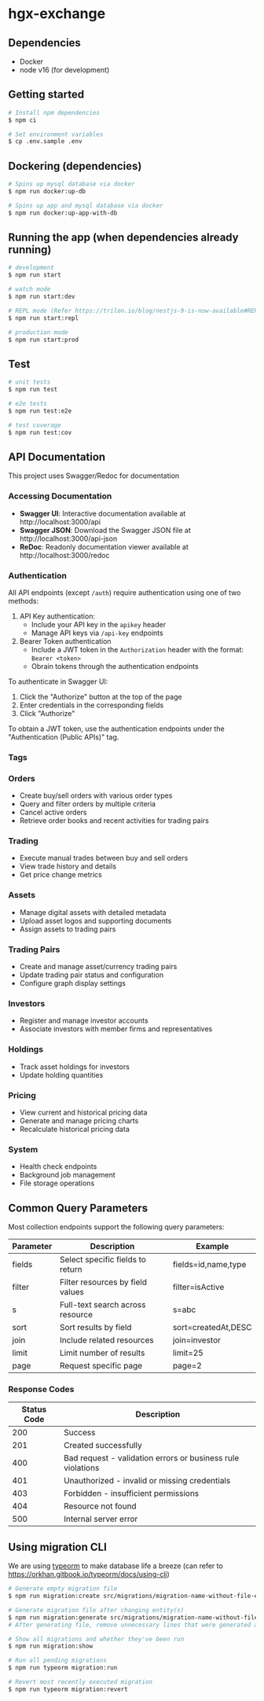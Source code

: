 # hgx-exchange

## Dependencies

- Docker
- node v16 (for development)

## Getting started

```bash
# Install npm dependencies
$ npm ci

# Set environment variables
$ cp .env.sample .env

```

## Dockering (dependencies)

```bash
# Spins up mysql database via docker
$ npm run docker:up-db

# Spins up app and mysql database via docker
$ npm run docker:up-app-with-db
```

## Running the app (when dependencies already running)

```bash
# development
$ npm run start

# watch mode
$ npm run start:dev

# REPL mode (Refer https://trilon.io/blog/nestjs-9-is-now-available#REPL-read-eval-print-loop-)
$ npm run start:repl

# production mode
$ npm run start:prod
```

## Test

```bash
# unit tests
$ npm run test

# e2e tests
$ npm run test:e2e

# test coverage
$ npm run test:cov
```
## API Documentation

This project uses Swagger/Redoc for documentation

### Accessing Documentation
- **Swagger UI**: Interactive documentation available at http://localhost:3000/api
- **Swagger JSON**: Download the Swagger JSON file at http://localhost:3000/api-json
- **ReDoc**: Readonly documentation viewer available at http://localhost:3000/redoc  

### Authentication
All API endpoints (except `/auth`) require authentication using one of two methods:
1. API Key authentication:
    - Include your API key in the `apikey` header
    - Manage API keys via `/api-key` endpoints
2. Bearer Token authentication
    - Include a JWT token in the `Authorization` header with the format: `Bearer <token>`
    - Obrain tokens through the authentication endpoints

To authenticate in Swagger UI:
1. Click the "Authorize" button at the top of the page
2. Enter credentials in the corresponding fields
3. Click "Authorize"

To obtain a JWT token, use the authentication endpoints under the "Authentication (Public APIs)" tag.

### Tags
### Orders
- Create buy/sell orders with various order types
- Query and filter orders by multiple criteria
- Cancel active orders
- Retrieve order books and recent activities for trading pairs

### Trading
- Execute manual trades between buy and sell orders
- View trade history and details
- Get price change metrics

### Assets
- Manage digital assets with detailed metadata
- Upload asset logos and supporting documents
- Assign assets to trading pairs

### Trading Pairs
- Create and manage asset/currency trading pairs
- Update trading pair status and configuration
- Configure graph display settings

### Investors
- Register and manage investor accounts
- Associate investors with member firms and representatives

### Holdings
- Track asset holdings for investors
- Update holding quantities

### Pricing
- View current and historical pricing data
- Generate and manage pricing charts
- Recalculate historical pricing data

### System
- Health check endpoints
- Background job management
- File storage operations

## Common Query Parameters

Most collection endpoints support the following query parameters:

| Parameter | Description | Example |
|-----------|-------------|---------|
| fields | Select specific fields to return | fields=id,name,type |
| filter | Filter resources by field values | filter=isActive||eq||true |
| s | Full-text search across resource | s=abc |
| sort | Sort results by field | sort=createdAt,DESC |
| join | Include related resources | join=investor |
| limit | Limit number of results | limit=25 |
| page | Request specific page | page=2 |

### Response Codes

| Status Code | Description |
|-------------|-------------|
| 200 | Success |
| 201 | Created successfully |
| 400 | Bad request - validation errors or business rule violations |
| 401 | Unauthorized - invalid or missing credentials |
| 403 | Forbidden - insufficient permissions |
| 404 | Resource not found |
| 500 | Internal server error |

## Using migration CLI

We are using [typeorm](https://github.com/typeorm/typeorm) to make database life a breeze (can refer to <https://orkhan.gitbook.io/typeorm/docs/using-cli>)

```bash
# Generate empty migration file
$ npm run migration:create src/migrations/migration-name-without-file-extension

# Generate migration file after changing entity(s)
$ npm run migration:generate src/migrations/migration-name-without-file-extension
# After generating file, remove unnecessary lines that were generated and only keep the ones that are relevant to the changes that you made

# Show all migrations and whether they've been run
$ npm run migration:show

# Run all pending migrations
$ npm run typeorm migration:run

# Revert most recently executed migration
$ npm run typeorm migration:revert
```
